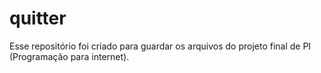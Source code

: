 # quitter

Esse repositório foi criado para guardar os arquivos do projeto final de PI (Programação para internet).
